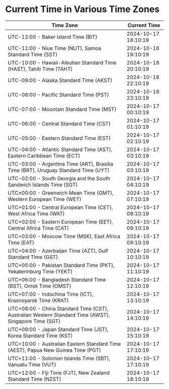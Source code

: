 # Current Time in Various Time Zones

| Time Zone | Current Time |
|-----------|--------------|
| UTC-12:00 - Baker Island Time (BIT) | 2024-10-17 18:10:19 |
| UTC-11:00 - Niue Time (NUT), Samoa Standard Time (SST) | 2024-10-16 19:10:19 |
| UTC-10:00 - Hawaii-Aleutian Standard Time (HAST), Tahiti Time (TAHT) | 2024-10-16 20:10:19 |
| UTC-09:00 - Alaska Standard Time (AKST) | 2024-10-16 22:10:19 |
| UTC-08:00 - Pacific Standard Time (PST) | 2024-10-16 23:10:19 |
| UTC-07:00 - Mountain Standard Time (MST) | 2024-10-17 00:10:19 |
| UTC-06:00 - Central Standard Time (CST) | 2024-10-17 01:10:19 |
| UTC-05:00 - Eastern Standard Time (EST) | 2024-10-17 02:10:19 |
| UTC-04:00 - Atlantic Standard Time (AST), Eastern Caribbean Time (ECT) | 2024-10-17 03:10:19 |
| UTC-03:00 - Argentina Time (ART), Brasília Time (BRT), Uruguay Standard Time (UYT) | 2024-10-17 03:10:19 |
| UTC-02:00 - South Georgia and the South Sandwich Islands Time (SGT) | 2024-10-17 04:10:19 |
| UTC±00:00 - Greenwich Mean Time (GMT), Western European Time (WET) | 2024-10-17 07:10:19 |
| UTC+01:00 - Central European Time (CET), West Africa Time (WAT) | 2024-10-17 08:10:19 |
| UTC+02:00 - Eastern European Time (EET), Central Africa Time (CAT) | 2024-10-17 09:10:19 |
| UTC+03:00 - Moscow Time (MSK), East Africa Time (EAT) | 2024-10-17 09:10:19 |
| UTC+04:00 - Azerbaijan Time (AZT), Gulf Standard Time (GST) | 2024-10-17 10:10:19 |
| UTC+05:00 - Pakistan Standard Time (PKT), Yekaterinburg Time (YEKT) | 2024-10-17 11:10:19 |
| UTC+06:00 - Bangladesh Standard Time (BST), Omsk Time (OMST) | 2024-10-17 12:10:19 |
| UTC+07:00 - Indochina Time (ICT), Krasnoyarsk Time (KRAT) | 2024-10-17 13:10:19 |
| UTC+08:00 - China Standard Time (CST), Australian Western Standard Time (AWST), Singapore Time (SGT) | 2024-10-17 14:10:19 |
| UTC+09:00 - Japan Standard Time (JST), Korea Standard Time (KST) | 2024-10-17 15:10:19 |
| UTC+10:00 - Australian Eastern Standard Time (AEST), Papua New Guinea Time (PGT) | 2024-10-17 17:10:19 |
| UTC+11:00 - Solomon Islands Time (SBT), Vanuatu Time (VUT) | 2024-10-17 17:10:19 |
| UTC+12:00 - Fiji Time (FJT), New Zealand Standard Time (NZST) | 2024-10-17 18:10:19 |
